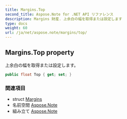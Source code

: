 ```yaml
---
title: Margins.Top
second_title: Aspose.Note for .NET API リファレンス
description: Margins 財産. 上余白の幅を取得または設定します
type: docs
weight: 60
url: /ja/net/aspose.note/margins/top/
---
```

## Margins.Top property

上余白の幅を取得または設定します。

```csharp
public float Top { get; set; }
```

### 関連項目

* struct [Margins](../)
* 名前空間 [Aspose.Note](../../margins/)
* 組み立て [Aspose.Note](../../../)



